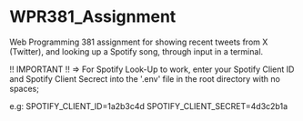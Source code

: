 # WPR381_Assignment
Web Programming 381 assignment for showing recent tweets from X (Twitter), and looking up a Spotify song, through input in a terminal.

!! IMPORTANT !! => For Spotify Look-Up to work, enter your Spotify Client ID and Spotify Client Secrect into the '.env' file in the root directory with no spaces;

e.g: SPOTIFY_CLIENT_ID=1a2b3c4d 
     SPOTIFY_CLIENT_SECRET=4d3c2b1a
